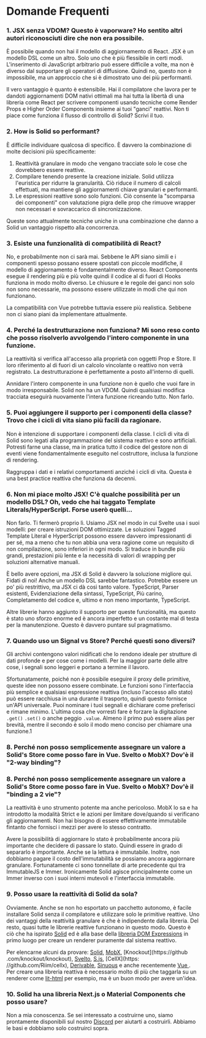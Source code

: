 # Domande Frequenti

### 1. JSX senza VDOM? Questo è vaporware? Ho sentito altri autori riconosciuti dire che non era possibile.

È possibile quando non hai il modello di aggiornamento di React. JSX è un modello DSL come un altro. Solo uno che è più flessibile in certi modi. L'inserimento di JavaScript arbitrario può essere difficile a volte, ma non è diverso dal supportare gli operatori di diffusione. Quindi no, questo non è impossibile, ma un approccio che si è dimostrato uno dei più performanti.

Il vero vantaggio è quanto è estensibile. Hai il compilatore che lavora per te dandoti aggiornamenti DOM nativi ottimali ma hai tutta la libertà di una libreria come React per scrivere componenti usando tecniche come Render Props e Higher Order Components insieme ai tuoi "ganci" reattivi. Non ti piace come funziona il flusso di controllo di Solid? Scrivi il tuo.

### 2. How is Solid so performant?

È difficile individuare qualcosa di specifico. È davvero la combinazione di molte decisioni più specificamente:

1. Reattività granulare in modo che vengano tracciate solo le cose che dovrebbero essere reattive.
2. Compilare tenendo presente la creazione iniziale. Solid utilizza l'euristica per ridurre la granularità. Ciò riduce il numero di calcoli effettuati, ma mantiene gli aggiornamenti chiave granulari e performanti.
3. Le espressioni reattive sono solo funzioni. Ciò consente la "scomparsa dei componenti" con valutazione pigra delle prop che rimuove wrapper non necessari e sovraccarico di sincronizzazione.

Queste sono attualmente tecniche uniche in una combinazione che danno a Solid un vantaggio rispetto alla concorrenza.

### 3. Esiste una funzionalità di compatibilità di React?

No, e probabilmente non ci sarà mai. Sebbene le API siano simili e i componenti spesso possano essere spostati con piccole modifiche, il modello di aggiornamento è fondamentalmente diverso. React Components esegue il rendering più e più volte quindi il codice al di fuori di Hooks funziona in modo molto diverso. Le chiusure e le regole dei ganci non solo non sono necessarie, ma possono essere utilizzate in modi che qui non funzionano.

La compatibilità con Vue potrebbe tuttavia essere più realistica. Sebbene non ci siano piani da implementare attualmente.

### 4. Perché la destrutturazione non funziona? Mi sono reso conto che posso risolverlo avvolgendo l'intero componente in una funzione.

La reattività si verifica all'accesso alla proprietà con oggetti Prop e Store. Il loro riferimento al di fuori di un calcolo vincolante o reattivo non verrà registrato. La destrutturazione è perfettamente a posto all'interno di quelli.

Annidare l'intero componente in una funzione non è quello che vuoi fare in modo irresponsabile. Solid non ha un VDOM. Quindi qualsiasi modifica tracciata eseguirà nuovamente l'intera funzione ricreando tutto. Non farlo.

### 5. Puoi aggiungere il supporto per i componenti della classe? Trovo che i cicli di vita siano più facili da ragionare.

Non è intenzione di supportare i componenti della classe. I cicli di vita di Solid sono legati alla programmazione del sistema reattivo e sono artificiali. Potresti farne una classe, ma in pratica tutto il codice del gestore non di eventi viene fondamentalmente eseguito nel costruttore, inclusa la funzione di rendering.

Raggruppa i dati e i relativi comportamenti anziché i cicli di vita. Questa è una best practice reattiva che funziona da decenni.

### 6. Non mi piace molto JSX! C'è qualche possibilità per un modello DSL? Oh, vedo che hai taggato Template Literals/HyperScript. Forse userò quelli...

Non farlo. Ti fermerò proprio lì. Usiamo JSX nel modo in cui Svelte usa i suoi modelli: per creare istruzioni DOM ottimizzate. Le soluzioni Tagged Template Literal e HyperScript possono essere davvero impressionanti di per sé, ma a meno che tu non abbia una vera ragione come un requisito di non compilazione, sono inferiori in ogni modo. Si traduce in bundle più grandi, prestazioni più lente e la necessità di valori di wrapping per soluzioni alternative manuali.

È bello avere opzioni, ma JSX di Solid è davvero la soluzione migliore qui. Fidati di noi! Anche un modello DSL sarebbe fantastico. Potrebbe essere un po' più restrittivo, ma JSX ci dà così tanto valore. TypeScript, Parser esistenti, Evidenziazione della sintassi, TypeScript, Più carino, Completamento del codice e, ultimo e non meno importante, TypeScript.

Altre librerie hanno aggiunto il supporto per queste funzionalità, ma questo è stato uno sforzo enorme ed è ancora imperfetto e un costante mal di testa per la manutenzione. Questo è davvero puntare sul pragmatismo.

### 7. Quando uso un Signal vs Store? Perché questi sono diversi?

Gli archivi contengono valori nidificati che lo rendono ideale per strutture di dati profonde e per cose come i modelli. Per la maggior parte delle altre cose, i segnali sono leggeri e portano a termine il lavoro.

Sfortunatamente, poiché non è possibile eseguire il proxy delle primitive, queste idee non possono essere combinate. Le funzioni sono l'interfaccia più semplice e qualsiasi espressione reattiva (incluso l'accesso allo stato) può essere racchiusa in una durante il trasporto, quindi questo fornisce un'API universale. Puoi nominare i tuoi segnali e dichiarare come preferisci e rimane minimo. L'ultima cosa che vorresti fare è forzare la digitazione `.get()` `.set()` o anche peggio `.value`. Almeno il primo può essere alias per brevità, mentre il secondo è solo il modo meno conciso per chiamare una funzione.1

### 8. Perché non posso semplicemente assegnare un valore a Solid's Store come posso fare in Vue. Svelto o MobX? Dov'è il "2-way binding"?

### 8. Perché non posso semplicemente assegnare un valore a Solid's Store come posso fare in Vue. Svelto o MobX? Dov'è il "binding a 2 vie"?

La reattività è uno strumento potente ma anche pericoloso. MobX lo sa e ha introdotto la modalità Strict e le azioni per limitare dove/quando si verificano gli aggiornamenti. Non hai bisogno di essere effettivamente immutabile fintanto che fornisci i mezzi per avere lo stesso contratto.

Avere la possibilità di aggiornare lo stato è probabilmente ancora più importante che decidere di passare lo stato. Quindi essere in grado di separarlo è importante. Anche se la lettura è immutabile. Inoltre, non dobbiamo pagare il costo dell'immutabilità se possiamo ancora aggiornare granulare. Fortunatamente ci sono tonnellate di arte precedente qui tra ImmutableJS e Immer. Ironicamente Solid agisce principalmente come un Immer inverso con i suoi interni mutevoli e l'interfaccia immutabile.

### 9. Posso usare la reattività di Solid da sola?

Ovviamente. Anche se non ho esportato un pacchetto autonomo, è facile installare Solid senza il compilatore e utilizzare solo le primitive reattive. Uno dei vantaggi della reattività granulare è che è indipendente dalla libreria. Del resto, quasi tutte le librerie reattive funzionano in questo modo. Questo è ciò che ha ispirato [Solid](https://github.com/solidjs/solid) ed è alla base della [libreria DOM Expressions](https://github.com/ryansolid/dom-expressions) in primo luogo per creare un renderer puramente dal sistema reattivo.

Per elencarne alcuni da provare: [Solid](https://github.com/solidjs/solid), [MobX](https://github.com/mobxjs/mobx), [Knockout](https://github .com/knockout/knockout), [Svelto](https://github.com/sveltejs/svelte), [S.js](https://github.com/adamhaile/S), [CellX](https: //github.com/Riim/cellx), [Derivable](https://github.com/ds300/derivablejs), [Sinuous](https://github.com/luwes/sinuous) e anche recentemente [Vue ](https://github.com/vuejs/vue). Per creare una libreria reattiva è necessario molto di più che taggarla su un renderer come [lit-html](https://github.com/Polymer/lit-html) per esempio, ma è un buon modo per avere un'idea.

### 10. Solid ha una libreria Next.js o Material Components che posso usare?

Non a mia conoscenza. Se sei interessato a costruirne uno, siamo prontamente disponibili sul nostro [Discord](https://discord.com/invite/solidjs) per aiutarti a costruirli. Abbiamo le basi e dobbiamo solo costruirci sopra.
